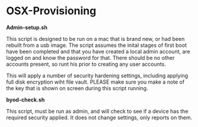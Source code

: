 # OSX-Provisioning

**Admin-setup.sh**

This script is designed to be run on a mac that is brand new, or had been rebuilt from a usb image. The script assumes the inital stages of first boot have been completed and that you have created a local admin account, are logged on and know the password for that. There should be no other accounts present, so runt his prior to creating any user accounts.

This will apply a number of security hardening settings, including applying full disk encryption wiht file vault. PLEASE make sure you make a note of the key that is shown on screen during this script running.

**byod-check.sh**

This script, must be run as admin, and will check to see if a device has the required security applied. It does not change settings, only reports on them.

